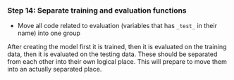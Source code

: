 ### Step 14: Separate training and evaluation functions

- Move all code related to evaluation (variables that has `_test_` in their name) into one group

After creating the model first it is trained, then it is evaluated on the training data, then it is evaluated on the testing data. These should be separated from each other into their own logical place. This will prepare to move them into an actually separated place.

